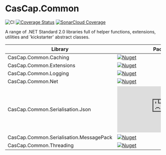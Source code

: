 # CasCap.Common

[azdo-badge]: https://dev.azure.com/f2calv/github/_apis/build/status/f2calv.CasCap.Common?branchName=master
[azdo-url]: https://dev.azure.com/f2calv/github/_build/latest?definitionId=6&branchName=master
[azdo-coverage-url]: https://img.shields.io/azure-devops/coverage/f2calv/github/6
[cascap.common.caching-badge]: https://img.shields.io/nuget/v/CasCap.Common.Caching?color=blue
[cascap.common.caching-url]: https://nuget.org/packages/CasCap.Common.Caching
[cascap.common.extensions-badge]: https://img.shields.io/nuget/v/CasCap.Common.Extensions?color=blue
[cascap.common.extensions-url]: https://nuget.org/packages/CasCap.Common.Extensions
[cascap.common.logging-badge]: https://img.shields.io/nuget/v/CasCap.Common.Logging?color=blue
[cascap.common.logging-url]: https://nuget.org/packages/CasCap.Common.Logging
[cascap.common.net-badge]: https://img.shields.io/nuget/v/CasCap.Common.Net?color=blue
[cascap.common.net-url]: https://nuget.org/packages/CasCap.Common.Net
[cascap.common.serialisation.json-badge]: https://img.shields.io/nuget/v/CasCap.Common.Serialisation.Json?color=blue
[cascap.common.serialisation.json-url]: https://nuget.org/packages/CasCap.Common.Serialisation.Json
[cascap.common.serialisation.messagepack-badge]: https://img.shields.io/nuget/v/CasCap.Common.Serialisation.MessagePack?color=blue
[cascap.common.serialisation.messagepack-url]: https://nuget.org/packages/CasCap.Common.Serialisation.MessagePack
[cascap.common.threading-badge]: https://img.shields.io/nuget/v/CasCap.Common.Threading?color=blue
[cascap.common.threading-url]: https://nuget.org/packages/CasCap.Common.Threading

<!-- [![Build Status][azdo-badge]][azdo-url] ![Code Coverage][azdo-coverage-url] -->

![CI](https://github.com/f2calv/CasCap.Common/actions/workflows/ci.yml/badge.svg) [![Coverage Status](https://coveralls.io/repos/github/f2calv/CasCap.Common/badge.svg?branch=main)](https://coveralls.io/github/f2calv/CasCap.Common?branch=main) [![SonarCloud Coverage](https://sonarcloud.io/api/project_badges/measure?project=f2calv_CasCap.Common&metric=code_smells)](https://sonarcloud.io/component_measures/metric/code_smells/list?id=f2calv_CasCap.Common)

<!-- other types of SonarQube badges; bugs, code_smells, coverage, duplicated_lines_density, ncloc, sqale_rating, alert_status, reliability_rating, security_rating, sqale_index, vulnerabilities -->

A range of .NET Standard 2.0 libraries full of helper functions, extensions, utilities and 'kickstarter' abstract classes.

| Library                                 | Package                                                                                                |
| --------------------------------------- | ------------------------------------------------------------------------------------------------------ |
| CasCap.Common.Caching                   | [![Nuget][cascap.common.caching-badge]][cascap.common.caching-url]                                     |
| CasCap.Common.Extensions                | [![Nuget][cascap.common.extensions-badge]][cascap.common.extensions-url]                               |
| CasCap.Common.Logging                   | [![Nuget][cascap.common.logging-badge]][cascap.common.logging-url]                                     |
| CasCap.Common.Net                       | [![Nuget][cascap.common.net-badge]][cascap.common.net-url]                                             |
| CasCap.Common.Serialisation.Json        | [![Nuget][cascap.common.serialisation.json-badge]][cascap.common.serialisation.json-url]               |
| CasCap.Common.Serialisation.MessagePack | [![Nuget][cascap.common.serialisation.messagepack-badge]][cascap.common.serialisation.messagepack-url] |
| CasCap.Common.Threading                 | [![Nuget][cascap.common.threading-badge]][cascap.common.threading-url]                                 |
